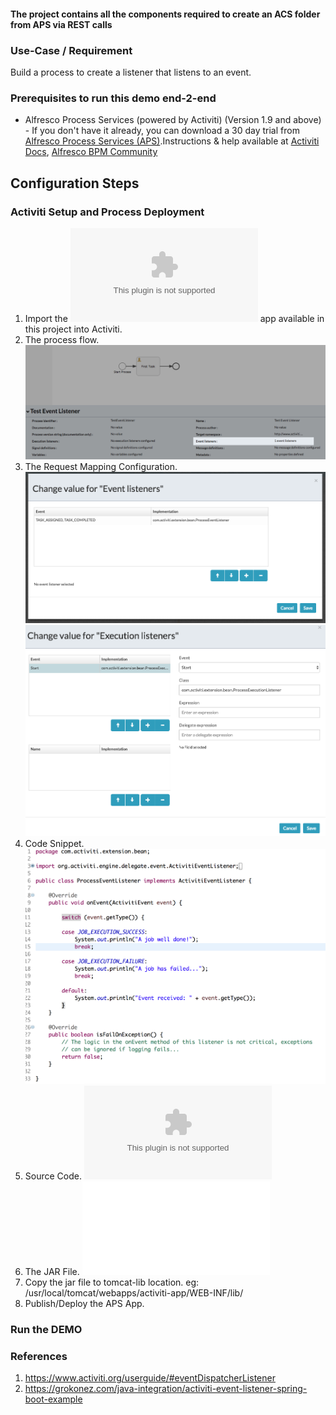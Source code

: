#### The project contains all the components required to create an ACS folder from APS via REST calls

### Use-Case / Requirement
Build a process to create a listener that listens to an event.


### Prerequisites to run this demo end-2-end

* Alfresco Process Services (powered by Activiti) (Version 1.9 and above) - If you don't have it already, you can download a 30 day trial from [Alfresco Process Services (APS)](https://www.alfresco.com/products/business-process-management/alfresco-activiti).Instructions & help available at [Activiti Docs](http://docs.alfresco.com/activiti/docs/), [Alfresco BPM Community](https://community.alfresco.com/community/bpm)


## Configuration Steps

### Activiti Setup and Process Deployment
1. Import the ![Event-Listener.zip](Event-Listener.zip) app available in this project into Activiti.
2. The process flow.  ![Process-Flow](Process-Flow.png)
3. The Request Mapping Configuration. ![Request-Mapping](Request-Mapping.png)
   ![Request-Mapping-2](Request-Mapping-2.png)
4. Code Snippet. ![Code-Snippet](Java-Code.png)
4. Source Code. ![Source-Code](activiti-extension-event-listener-java-code.zip)
5. The JAR File. ![Event-Listener.jar](activiti-extension-event-listener-jar-1.0-SNAPSHOT.jar)
6. Copy the jar file to tomcat-lib location. eg: /usr/local/tomcat/webapps/activiti-app/WEB-INF/lib/ 
7. Publish/Deploy the APS App.


### Run the DEMO

### References
1. https://www.activiti.org/userguide/#eventDispatcherListener
2. https://grokonez.com/java-integration/activiti-event-listener-spring-boot-example